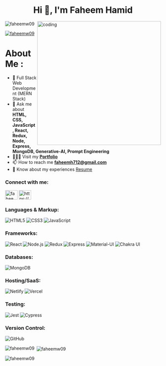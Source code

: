 
<h1 align="center">Hi 👋, I'm Faheem Hamid</h1>

<img align="right" alt="coding" width="400" src="https://miro.medium.com/v2/format:jpg/resize:fill:80:56/0*7Q3yvSIv_t0ioJ-Z.gif"/>

<p align="left"> 
  <img src="https://komarev.com/ghpvc/?username=faheemw09&label=Profile%20views&color=0e75b6&style=flat" alt="faheemw09" /> 
</p>

<p align="left"> 
  <a href="https://twitter.com/faheemw09" target="blank">
    <img src="https://img.shields.io/twitter/follow/faheemw09?logo=twitter&style=for-the-badge" alt="faheemw09" />
  </a>
</p>

<h1 align="left">About Me :</h1>

- 🌱 Full Stack Web Development (MERN Stack)
- 💬 Ask me about **HTML, CSS, JavaScript, React, Redux, Node, Express, MongoDB, Generative-AI, Prompt Engineering**
- 👨🏻‍🎓 Visit my **[Portfolio](https://faheemw09.github.io/)**
- 📫 How to reach me **faheemh712@gmail.com**
- 📄 Know about my experiences [Resume](https://drive.google.com/file/d/1ihWJLdfAhODOpOPCC5PEIz-KZ9UQvHSF/view?usp=sharing)


<h3 align="left">Connect with me:</h3>
<p align="left">
<a href="https://twitter.com/faheemw09" target="blank"><img align="center" src="https://raw.githubusercontent.com/rahuldkjain/github-profile-readme-generator/master/src/images/icons/Social/twitter.svg" alt="faheemw09" height="30" width="40" /></a>
<a href="https://linkedin.com/in/https://www.linkedin.com/in/faheem-hamid-529403160/" target="blank"><img align="center" src="https://raw.githubusercontent.com/rahuldkjain/github-profile-readme-generator/master/src/images/icons/Social/linked-in-alt.svg" alt="https://www.linkedin.com/in/faheem-hamid-529403160/" height="30" width="40" /></a>
</p>
<h3 align="left">Languages & Markup:</h3>

![HTML5](https://img.shields.io/badge/HTML5-%23E34F26.svg?style=for-the-badge&logo=html5&logoColor=white) 
![CSS3](https://img.shields.io/badge/CSS3-%231572B6.svg?style=for-the-badge&logo=css3&logoColor=white) 
![JavaScript](https://img.shields.io/badge/JavaScript-%23F7DF1E.svg?style=for-the-badge&logo=javascript&logoColor=black) 


<h3 align="left">Frameworks:</h3>

![React](https://img.shields.io/badge/React-%2320232a.svg?style=for-the-badge&logo=react&logoColor=%2361DAFB) 
![Node.js](https://img.shields.io/badge/Node.js-%23339933.svg?style=for-the-badge&logo=node.js&logoColor=white) 
![Redux](https://img.shields.io/badge/Redux-%23764ABC.svg?style=for-the-badge&logo=redux&logoColor=white) 
![Express](https://img.shields.io/badge/Express-%23000000.svg?style=for-the-badge&logo=express&logoColor=white) 
![Material-UI](https://img.shields.io/badge/Material--UI-%230081CB.svg?style=for-the-badge&logo=material-ui&logoColor=white) 
![Chakra UI](https://img.shields.io/badge/Chakra%20UI-%23319795.svg?style=for-the-badge&logo=chakra-ui&logoColor=white)

<h3 align="left">Databases:</h3>

![MongoDB](https://img.shields.io/badge/MongoDB-%2347A248.svg?style=for-the-badge&logo=mongodb&logoColor=white)

<h3 align="left">Hosting/SaaS:</h3>

![Netlify](https://img.shields.io/badge/Netlify-%23000000.svg?style=for-the-badge&logo=netlify&logoColor=%23000000) 
![Vercel](https://img.shields.io/badge/Vercel-%23000000.svg?style=for-the-badge&logo=vercel&logoColor=%23000000)

<h3 align="left">Testing:</h3>

![Jest](https://img.shields.io/badge/Jest-%23C21325.svg?style=for-the-badge&logo=jest&logoColor=white) 
![Cypress](https://img.shields.io/badge/Cypress-%2317202B.svg?style=for-the-badge&logo=cypress&logoColor=%2317202B)

<h3 align="left">Version Control:</h3>

![GitHub](https://img.shields.io/badge/GitHub-%23121011.svg?style=for-the-badge&logo=github&logoColor=white)


<p><img align="left" src="https://github-readme-stats.vercel.app/api/top-langs?username=faheemw09&show_icons=true&locale=en&layout=compact" alt="faheemw09" /></p>

<p>&nbsp;<img align="center" src="https://github-readme-stats.vercel.app/api?username=faheemw09&show_icons=true&locale=en" alt="faheemw09" /></p>

<p><img align="center" src="https://github-readme-streak-stats.herokuapp.com/?user=faheemw09&" alt="faheemw09" /></p>

